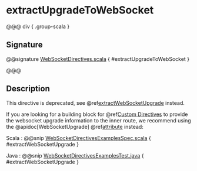 # extractUpgradeToWebSocket

@@@ div { .group-scala }

## Signature

@@signature [WebSocketDirectives.scala](/http/src/main/scala/org/apache/pekko/http/scaladsl/server/directives/WebSocketDirectives.scala) { #extractUpgradeToWebSocket }

@@@

## Description

This directive is deprecated, see @ref[extractWebSocketUpgrade](extractWebSocketUpgrade.md) instead.

If you are looking for a building block for @ref[Custom Directives](../custom-directives.md) to provide the websocket upgrade information to the inner route,
we recommend using the @apidoc[WebSocketUpgrade] @ref[attribute](../../../common/http-model.md#attributes) instead:

Scala
:  @@snip [WebSocketDirectivesExamplesSpec.scala](/docs/src/test/scala/docs/http/scaladsl/server/directives/WebSocketDirectivesExamplesSpec.scala) { #extractWebSocketUpgrade }

Java
:  @@snip [WebSocketDirectivesExamplesTest.java](/docs/src/test/java/docs/http/javadsl/server/directives/WebSocketDirectivesExamplesTest.java) { #extractWebSocketUpgrade }
